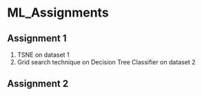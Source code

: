 # ML_Assignments
## Assignment 1
1. TSNE on dataset 1 <br>
2. Grid search technique on Decision Tree Classifier on dataset 2
## Assignment 2
